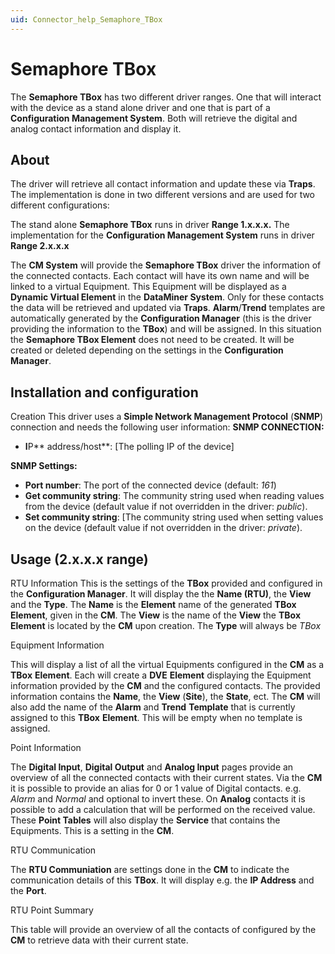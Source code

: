 ```yaml
---
uid: Connector_help_Semaphore_TBox
---
```


# Semaphore TBox

The **Semaphore TBox** has two different driver ranges. One that will interact with the device as a stand alone driver and one that is part of a **Configuration Management System**.
Both will retrieve the digital and analog contact information and display it.

## About

The driver will retrieve all contact information and update these via **Traps**. The implementation is done in two different versions and are used for two different configurations:

The stand alone **Semaphore TBox** runs in driver **Range 1.x.x.x.**
The implementation for the **Configuration Management System** runs in driver **Range 2.x.x.x**

The **CM System** will provide the **Semaphore TBox** driver the information of the connected contacts. Each contact will have its own name and will be linked to a virtual Equipment.
This Equipment will be displayed as a **Dynamic Virtual Element** in the **DataMiner System**. Only for these contacts the data will be retrieved and updated via **Traps**.
**Alarm**/**Trend** templates are automatically generated by the **Configuration Manager** (this is the driver providing the information to the **TBox**) and will be assigned.
In this situation the **Semaphore TBox Element** does not need to be created. It will be created or deleted depending on the settings in the **Configuration Manager**.

## Installation and configuration

Creation
This driver uses a **Simple Network Management Protocol** (**SNMP**) connection and needs the following user information:
**SNMP CONNECTION:**

- **I**P** address/host**: \[The polling IP of the device\]

**SNMP Settings:**

- **Port number**: The port of the connected device (default: *161*)
- **Get community string**: The community string used when reading values from the device (default value if not overridden in the driver: *public*).
- **Set community string**: \[The community string used when setting values on the device (default value if not overridden in the driver: *private*).

## Usage (2.x.x.x range)

RTU Information
This is the settings of the **TBox** provided and configured in the **Configuration Manager**. It will display the the **Name (RTU)**, the **View** and the **Type**.
The **Name** is the **Element** name of the generated **TBox Element**, given in the **CM**.
The **View** is the name of the **View** the **TBox Element** is located by the **CM** upon creation.
The **Type** will always be *TBox*

Equipment Information

This will display a list of all the virtual Equipments configured in the **CM** as a **TBox** **Element**. Each will create a **DVE** **Element** displaying the Equipment information provided by the **CM** and the configured contacts.
The provided information contains the **Name**, the **View** (**Site**), the **State**, ect.
The **CM** will also add the name of the **Alarm** and **Trend** **Template** that is currently assigned to this **TBox** **Element**. This will be empty when no template is assigned.

Point Information

The **Digital Input**, **Digital Output** and **Analog Input** pages provide an overview of all the connected contacts with their current states.
Via the **CM** it is possible to provide an alias for 0 or 1 value of Digital contacts. e.g. *Alarm* and *Normal* and optional to invert these.
On **Analog** contacts it is possible to add a calculation that will be performed on the received value.
These **Point Tables** will also display the **Service** that contains the Equipments. This is a setting in the **CM**.

RTU Communication

The **RTU Communiation** are settings done in the **CM** to indicate the communication details of this **TBox**. It will display e.g. the **IP Address** and the **Port**.

RTU Point Summary

This table will provide an overview of all the contacts of configured by the **CM** to retrieve data with their current state.
